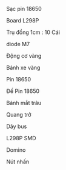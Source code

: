 Sạc pin 18650

Board L298P

Trụ đồng 1cm : 10 Cái

diode M7

Động cơ vàng

Bánh xe vàng

Pin 18650

Đế Pin 18650

Bánh mắt trâu

Quang trở

Dây bus

L298P SMD

Domino

Nút nhấn
